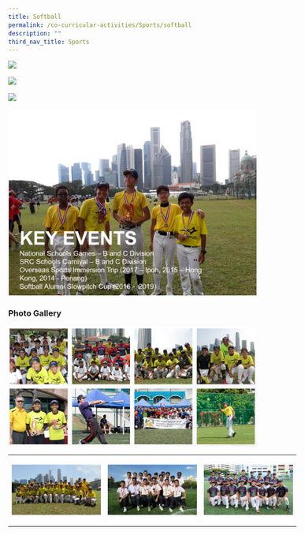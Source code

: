 ```yaml
---
title: Softball
permalink: /co-curricular-activities/Sports/softball
description: ""
third_nav_title: Sports
---
```

![](/images/sb1.png)

![](/images/sb2.png)

![](/images/sb3.png)

![](/images/sb4.png)

### Photo Gallery

![](/images/sb.png)

<table style="undefined;table-layout: fixed; width: 585px">
<colgroup>
<col style="width: 195px">
<col style="width: 195px">
<col style="width: 195px">
</colgroup>
<tbody>
  <tr>
    <td><img src="/images/sb5.jpeg"></td>
    <td><img src="/images/sb6.jpeg"></td>
    <td><img src="/images/sb7.jpeg"></td>
  </tr>
</tbody>
</table>